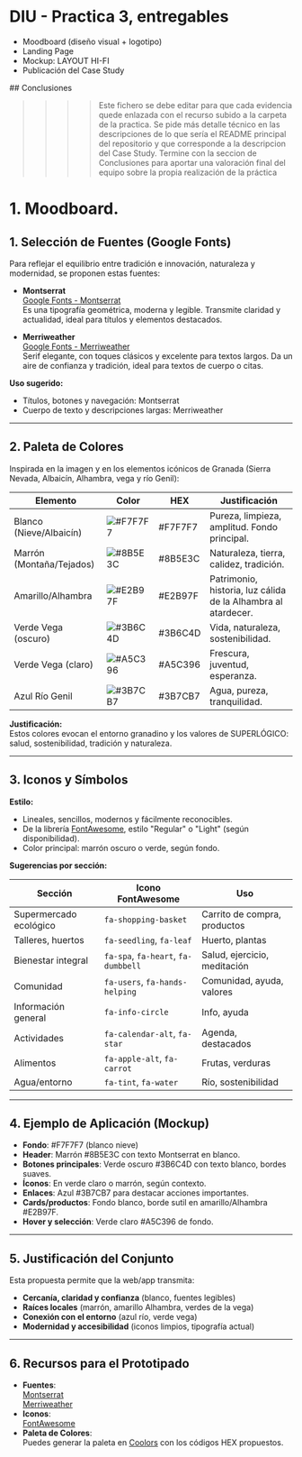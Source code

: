 # DIU - Practica 3, entregables

- Moodboard (diseño visual + logotipo)   
- Landing Page
- Mockup: LAYOUT HI-FI
- Publicación del Case Study

## Conclusiones

>>>> Este fichero se debe editar para que cada evidencia quede enlazada con el recurso subido a la carpeta de la practica. Se pide más detalle técnico en las descripciones de lo que sería el README principal del repositorio y que corresponde a la descripcion del Case Study.
>>>> Termine con la seccion de Conclusiones para aportar una valoración final del equipo sobre la propia realización de la práctica

# 1. Moodboard.
## 1. Selección de Fuentes (Google Fonts)

Para reflejar el equilibrio entre tradición e innovación, naturaleza y modernidad, se proponen estas fuentes:

- **Montserrat**  
  [Google Fonts - Montserrat](https://fonts.google.com/specimen/Montserrat)  
  Es una tipografía geométrica, moderna y legible. Transmite claridad y actualidad, ideal para títulos y elementos destacados.

- **Merriweather**  
  [Google Fonts - Merriweather](https://fonts.google.com/specimen/Merriweather)  
  Serif elegante, con toques clásicos y excelente para textos largos. Da un aire de confianza y tradición, ideal para textos de cuerpo o citas.

**Uso sugerido:**  
- Títulos, botones y navegación: Montserrat  
- Cuerpo de texto y descripciones largas: Merriweather

---

## 2. Paleta de Colores

Inspirada en la imagen y en los elementos icónicos de Granada (Sierra Nevada, Albaicín, Alhambra, vega y río Genil):

| Elemento                    | Color                         | HEX      | Justificación                                                                 |
|-----------------------------|-------------------------------|----------|-------------------------------------------------------------------------------|
| Blanco (Nieve/Albaicín)     | ![#F7F7F7](https://www.colorhexa.com/f7f7f7.png) | #F7F7F7 | Pureza, limpieza, amplitud. Fondo principal.                                  |
| Marrón (Montaña/Tejados)    | ![#8B5E3C](https://www.colorhexa.com/8b5e3c.png) | #8B5E3C | Naturaleza, tierra, calidez, tradición.                                       |
| Amarillo/Alhambra           | ![#E2B97F](https://www.colorhexa.com/e2b97f.png) | #E2B97F | Patrimonio, historia, luz cálida de la Alhambra al atardecer.                 |
| Verde Vega (oscuro)         | ![#3B6C4D](https://www.colorhexa.com/3b6c4d.png) | #3B6C4D | Vida, naturaleza, sostenibilidad.                                             |
| Verde Vega (claro)          | ![#A5C396](https://www.colorhexa.com/a5c396.png) | #A5C396 | Frescura, juventud, esperanza.                                                |
| Azul Río Genil              | ![#3B7CB7](https://www.colorhexa.com/3b7cb7.png) | #3B7CB7 | Agua, pureza, tranquilidad.                                                   |

**Justificación:**  
Estos colores evocan el entorno granadino y los valores de SUPERLÓGICO: salud, sostenibilidad, tradición y naturaleza.

---

## 3. Iconos y Símbolos

**Estilo:**  
- Lineales, sencillos, modernos y fácilmente reconocibles.
- De la librería [FontAwesome](http://fontawesome.io/), estilo "Regular" o "Light" (según disponibilidad).
- Color principal: marrón oscuro o verde, según fondo.

**Sugerencias por sección:**

| Sección                   | Icono FontAwesome                     | Uso                         |
|---------------------------|---------------------------------------|-----------------------------|
| Supermercado ecológico    | `fa-shopping-basket`                  | Carrito de compra, productos|
| Talleres, huertos         | `fa-seedling`, `fa-leaf`              | Huerto, plantas             |
| Bienestar integral        | `fa-spa`, `fa-heart`, `fa-dumbbell`   | Salud, ejercicio, meditación|
| Comunidad                 | `fa-users`, `fa-hands-helping`        | Comunidad, ayuda, valores   |
| Información general       | `fa-info-circle`                      | Info, ayuda                 |
| Actividades               | `fa-calendar-alt`, `fa-star`          | Agenda, destacados          |
| Alimentos                 | `fa-apple-alt`, `fa-carrot`           | Frutas, verduras            |
| Agua/entorno              | `fa-tint`, `fa-water`                 | Río, sostenibilidad         |

---

## 4. Ejemplo de Aplicación (Mockup)

- **Fondo**: #F7F7F7 (blanco nieve)
- **Header**: Marrón #8B5E3C con texto Montserrat en blanco.
- **Botones principales**: Verde oscuro #3B6C4D con texto blanco, bordes suaves.
- **Íconos**: En verde claro o marrón, según contexto.
- **Enlaces**: Azul #3B7CB7 para destacar acciones importantes.
- **Cards/productos**: Fondo blanco, borde sutil en amarillo/Alhambra #E2B97F.
- **Hover y selección**: Verde claro #A5C396 de fondo.

---

## 5. Justificación del Conjunto

Esta propuesta permite que la web/app transmita:

- **Cercanía, claridad y confianza** (blanco, fuentes legibles)
- **Raíces locales** (marrón, amarillo Alhambra, verdes de la vega)
- **Conexión con el entorno** (azul río, verde vega)
- **Modernidad y accesibilidad** (iconos limpios, tipografía actual)

---

## 6. Recursos para el Prototipado

- **Fuentes**:  
  [Montserrat](https://fonts.google.com/specimen/Montserrat)  
  [Merriweather](https://fonts.google.com/specimen/Merriweather)
- **Iconos**:  
  [FontAwesome](https://fontawesome.com/icons?d=gallery)
- **Paleta de Colores**:  
  Puedes generar la paleta en [Coolors](https://coolors.co/) con los códigos HEX propuestos.
